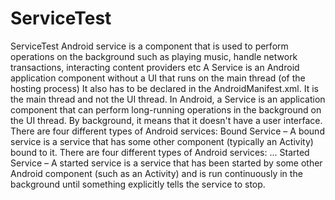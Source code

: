 # ServiceTest
ServiceTest
Android service is a component that is used to perform operations on the background such as playing music, handle network transactions, interacting content providers etc
A Service is an Android application component without a UI that runs on the main thread (of the hosting process)
It also has to be declared in the AndroidManifest.xml.
It is the main thread and not the UI thread. In Android, a Service is an application component that can perform long-running operations in the background on the UI thread. By background, it means that it doesn't have a user interface.
There are four different types of Android services: Bound Service – A bound service is a service that has some other component (typically an Activity) bound to it.
There are four different types of Android services: ... Started Service – A started service is a service that has been started by some other Android component (such as an Activity) and is run continuously in the background until something explicitly tells the service to stop.
